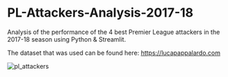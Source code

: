 # PL-Attackers-Analysis-2017-18
Analysis of the performance of the 4 best Premier League attackers in the 2017-18 season using Python & Streamlit. 

The dataset that was used can be found here: https://lucapappalardo.com 

![pl_attackers](https://user-images.githubusercontent.com/112316526/187067309-34636d6c-c3b4-43f3-8435-9d6f47d847f7.gif)
